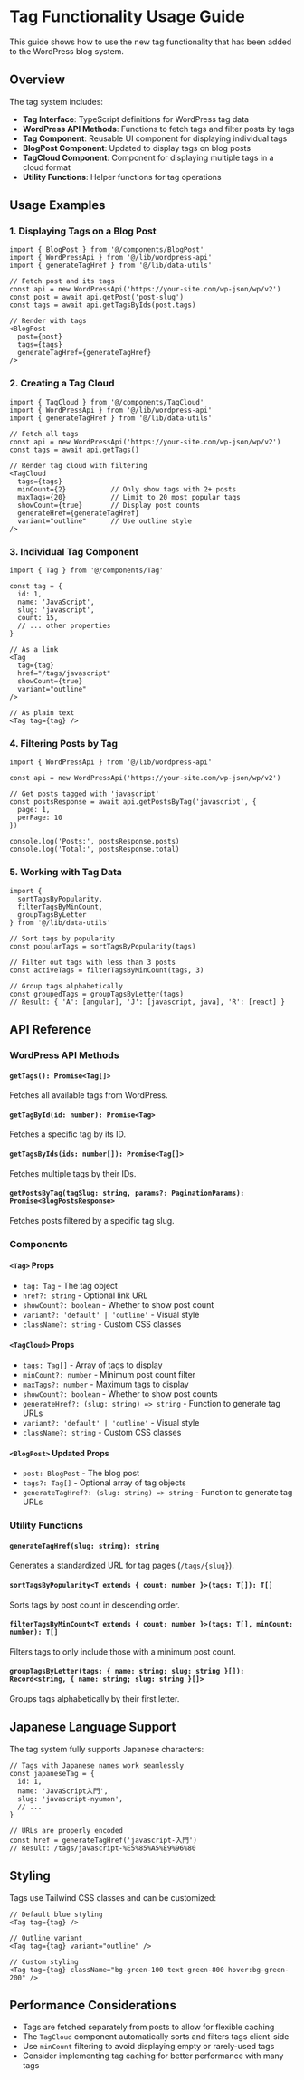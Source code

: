 # Tag Functionality Usage Guide

This guide shows how to use the new tag functionality that has been added to the WordPress blog system.

## Overview

The tag system includes:
- **Tag Interface**: TypeScript definitions for WordPress tag data
- **WordPress API Methods**: Functions to fetch tags and filter posts by tags
- **Tag Component**: Reusable UI component for displaying individual tags
- **BlogPost Component**: Updated to display tags on blog posts
- **TagCloud Component**: Component for displaying multiple tags in a cloud format
- **Utility Functions**: Helper functions for tag operations

## Usage Examples

### 1. Displaying Tags on a Blog Post

```tsx
import { BlogPost } from '@/components/BlogPost'
import { WordPressApi } from '@/lib/wordpress-api'
import { generateTagHref } from '@/lib/data-utils'

// Fetch post and its tags
const api = new WordPressApi('https://your-site.com/wp-json/wp/v2')
const post = await api.getPost('post-slug')
const tags = await api.getTagsByIds(post.tags)

// Render with tags
<BlogPost 
  post={post} 
  tags={tags}
  generateTagHref={generateTagHref}
/>
```

### 2. Creating a Tag Cloud

```tsx
import { TagCloud } from '@/components/TagCloud'
import { WordPressApi } from '@/lib/wordpress-api'
import { generateTagHref } from '@/lib/data-utils'

// Fetch all tags
const api = new WordPressApi('https://your-site.com/wp-json/wp/v2')
const tags = await api.getTags()

// Render tag cloud with filtering
<TagCloud 
  tags={tags}
  minCount={2}           // Only show tags with 2+ posts
  maxTags={20}           // Limit to 20 most popular tags
  showCount={true}       // Display post counts
  generateHref={generateTagHref}
  variant="outline"      // Use outline style
/>
```

### 3. Individual Tag Component

```tsx
import { Tag } from '@/components/Tag'

const tag = {
  id: 1,
  name: 'JavaScript',
  slug: 'javascript',
  count: 15,
  // ... other properties
}

// As a link
<Tag 
  tag={tag} 
  href="/tags/javascript" 
  showCount={true}
  variant="outline" 
/>

// As plain text
<Tag tag={tag} />
```

### 4. Filtering Posts by Tag

```tsx
import { WordPressApi } from '@/lib/wordpress-api'

const api = new WordPressApi('https://your-site.com/wp-json/wp/v2')

// Get posts tagged with 'javascript'
const postsResponse = await api.getPostsByTag('javascript', {
  page: 1,
  perPage: 10
})

console.log('Posts:', postsResponse.posts)
console.log('Total:', postsResponse.total)
```

### 5. Working with Tag Data

```tsx
import { 
  sortTagsByPopularity, 
  filterTagsByMinCount,
  groupTagsByLetter 
} from '@/lib/data-utils'

// Sort tags by popularity
const popularTags = sortTagsByPopularity(tags)

// Filter out tags with less than 3 posts
const activeTags = filterTagsByMinCount(tags, 3)

// Group tags alphabetically
const groupedTags = groupTagsByLetter(tags)
// Result: { 'A': [angular], 'J': [javascript, java], 'R': [react] }
```

## API Reference

### WordPress API Methods

#### `getTags(): Promise<Tag[]>`
Fetches all available tags from WordPress.

#### `getTagById(id: number): Promise<Tag>`
Fetches a specific tag by its ID.

#### `getTagsByIds(ids: number[]): Promise<Tag[]>`
Fetches multiple tags by their IDs.

#### `getPostsByTag(tagSlug: string, params?: PaginationParams): Promise<BlogPostsResponse>`
Fetches posts filtered by a specific tag slug.

### Components

#### `<Tag>` Props
- `tag: Tag` - The tag object
- `href?: string` - Optional link URL
- `showCount?: boolean` - Whether to show post count
- `variant?: 'default' | 'outline'` - Visual style
- `className?: string` - Custom CSS classes

#### `<TagCloud>` Props
- `tags: Tag[]` - Array of tags to display
- `minCount?: number` - Minimum post count filter
- `maxTags?: number` - Maximum tags to display
- `showCount?: boolean` - Whether to show post counts
- `generateHref?: (slug: string) => string` - Function to generate tag URLs
- `variant?: 'default' | 'outline'` - Visual style
- `className?: string` - Custom CSS classes

#### `<BlogPost>` Updated Props
- `post: BlogPost` - The blog post
- `tags?: Tag[]` - Optional array of tag objects
- `generateTagHref?: (slug: string) => string` - Function to generate tag URLs

### Utility Functions

#### `generateTagHref(slug: string): string`
Generates a standardized URL for tag pages (`/tags/{slug}`).

#### `sortTagsByPopularity<T extends { count: number }>(tags: T[]): T[]`
Sorts tags by post count in descending order.

#### `filterTagsByMinCount<T extends { count: number }>(tags: T[], minCount: number): T[]`
Filters tags to only include those with a minimum post count.

#### `groupTagsByLetter(tags: { name: string; slug: string }[]): Record<string, { name: string; slug: string }[]>`
Groups tags alphabetically by their first letter.

## Japanese Language Support

The tag system fully supports Japanese characters:

```tsx
// Tags with Japanese names work seamlessly
const japaneseTag = {
  id: 1,
  name: 'JavaScript入門',
  slug: 'javascript-nyumon',
  // ...
}

// URLs are properly encoded
const href = generateTagHref('javascript-入門')
// Result: /tags/javascript-%E5%85%A5%E9%96%80
```

## Styling

Tags use Tailwind CSS classes and can be customized:

```tsx
// Default blue styling
<Tag tag={tag} />

// Outline variant
<Tag tag={tag} variant="outline" />

// Custom styling
<Tag tag={tag} className="bg-green-100 text-green-800 hover:bg-green-200" />
```

## Performance Considerations

- Tags are fetched separately from posts to allow for flexible caching
- The `TagCloud` component automatically sorts and filters tags client-side
- Use `minCount` filtering to avoid displaying empty or rarely-used tags
- Consider implementing tag caching for better performance with many tags